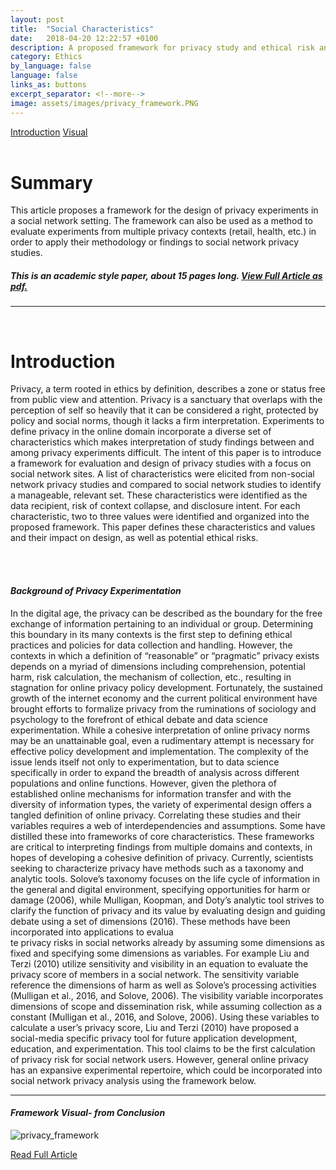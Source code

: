 ```yaml
---
layout: post
title:  "Social Characteristics"
date:   2018-04-20 12:22:57 +0100
description: A proposed framework for privacy study and ethical risk analysis
category: Ethics
by_language: false
language: false
links_as: buttons
excerpt_separator: <!--more-->
image: assets/images/privacy_framework.PNG
---
```


<div id="nav" class="clearfix">
<a href="#design">Introduction</a>  
<a href="#visual">Visual</a>  
</div>
<br>
<h1><a name="summary"></a>Summary</h1>
This article proposes a framework for the design of privacy experiments in a social network setting. The framework can also be used as a method to evaluate experiments from multiple privacy contexts (retail, health, etc.) in order to apply their methodology or findings to social network privacy studies.  
<br>

##### This is an academic style paper, about 15 pages long. [View Full Article as pdf.]({{site.baseurl}}/assets/Ethics_Social_Article.pdf)

<hr class="style-thin">
<!--more-->
<br>
<h1><a name="Introduction"></a>Introduction</h1>

Privacy, a term rooted in ethics by definition, describes a zone or status free from public view and attention. Privacy is a sanctuary that overlaps with the perception of self so heavily that it can be considered a right, protected by policy and social norms, though it lacks a firm interpretation. Experiments to define privacy in the online domain incorporate a diverse set of characteristics which makes interpretation of study findings between and among privacy experiments difficult. The intent of this paper is to introduce a framework for evaluation and design of privacy studies with a focus on social network sites. A list of characteristics were elicited from non-social network privacy studies and compared to social network studies to identify a manageable, relevant set. These characteristics were identified as the data recipient, risk of context collapse, and disclosure intent. For each characteristic, two to three values were identified and organized into the proposed framework. This paper defines these characteristics and values and their impact on design, as well as potential ethical risks.

<br><br>
#### *Background of Privacy Experimentation*

In the digital age, the privacy can be described as the boundary for the free exchange of information pertaining to an individual or group. Determining this boundary in its many contexts is the first step to defining ethical practices  and policies for data collection and handling. However, the contexts in which a definition of “reasonable” or “pragmatic” privacy exists depends on a myriad of dimensions including comprehension,  potential harm, risk calculation, the mechanism of collection, etc., resulting in stagnation for online privacy policy development. Fortunately, the sustained growth of the internet economy and the current political environment have brought efforts to formalize privacy from the ruminations of sociology and psychology to the forefront of ethical debate and data science experimentation. While a cohesive interpretation of online privacy norms may be an unattainable goal, even a rudimentary attempt is necessary for effective policy development and implementation.
The complexity of the issue lends itself not only to experimentation, but to data science specifically in order to expand the breadth of analysis across different populations and online functions. However, given the plethora of established online mechanisms for information transfer and with the diversity of information types, the variety of experimental design offers a tangled definition of online privacy. Correlating these studies and their variables requires a web of interdependencies and assumptions. Some have distilled these into frameworks of core characteristics. These frameworks are critical to interpreting findings from multiple domains and contexts, in hopes of developing a cohesive definition of privacy.
Currently, scientists seeking to characterize privacy have methods such as a taxonomy and analytic tools.  Solove’s taxonomy focuses on the life cycle of information in the general and digital environment, specifying opportunities for harm or damage (2006), while Mulligan, Koopman, and Doty’s analytic tool strives to clarify the function of privacy and its value by evaluating design and guiding debate using a set of dimensions (2016). These methods have been incorporated into applications to evalua
<br>te privacy risks in social networks already by assuming some dimensions as fixed and specifying some dimensions as variables. For example Liu and Terzi (2010) utilize sensitivity and visibility in an equation to evaluate the privacy score of members in a social network. The sensitivity variable reference the dimensions of harm as well as Solove’s  processing activities (Mulligan et al., 2016, and Solove, 2006). The visibility variable incorporates dimensions of scope and dissemination risk, while assuming collection as a constant (Mulligan et al., 2016, and Solove, 2006). Using these variables to calculate a user’s privacy score, Liu and Terzi (2010) have proposed a social-media specific privacy tool for future application development, education, and experimentation. This tool claims to be the first calculation of  privacy risk for social network users. However, general online privacy has an expansive experimental repertoire, which could be incorporated into social network privacy analysis using the framework below.

<hr class="style-thin">

<a name="visual"></a>
#### *Framework Visual- from Conclusion*

![privacy_framework]({{site.baseurl}}/assets/images/privacy_framework.png)

[Read Full Article]({{site.baseurl}}/assets/Ethics_Social_Article.pdf)
